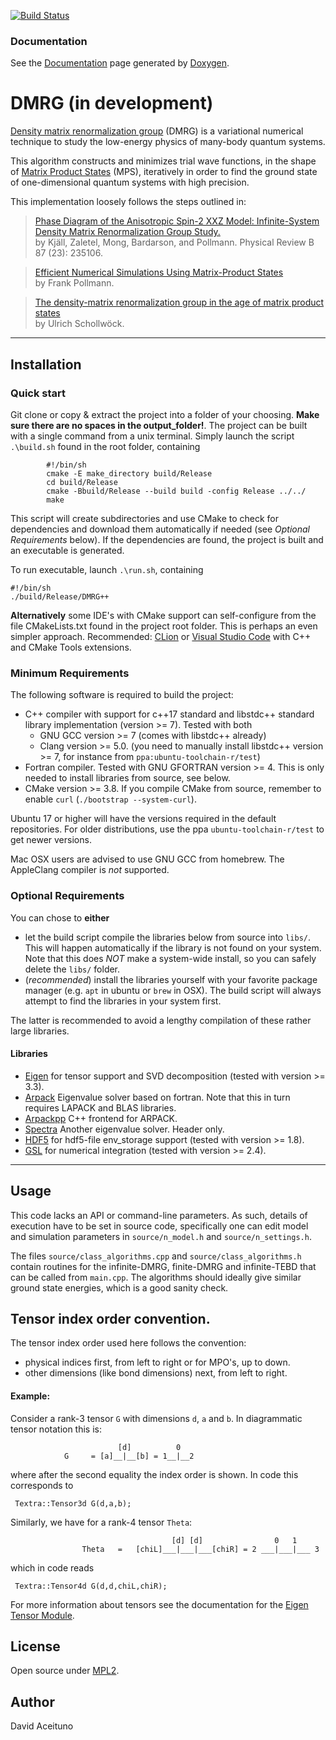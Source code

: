  [![Build Status](https://travis-ci.org/DavidAce/DMRG.svg?branch=master)](https://travis-ci.org/DavidAce/DMRG)
 
 ### Documentation
 See the [Documentation](https://davidace.github.io/DMRG/) page generated by [Doxygen](www.doxygen.org).


 # DMRG (in development)
  [Density matrix renormalization group](https://en.wikipedia.org/wiki/Density_matrix_renormalization_group) (DMRG) is a variational numerical technique to study the low-energy physics of many-body quantum systems.

  This algorithm constructs and minimizes trial wave functions, in the shape of [Matrix Product States](https://en.wikipedia.org/wiki/Matrix_product_state) (MPS), iteratively in order to find the ground state of one-dimensional quantum systems with high precision.

  This implementation loosely follows the steps outlined in:

  > [Phase Diagram of the Anisotropic Spin-2 XXZ Model: Infinite-System Density Matrix Renormalization Group Study.](https://arxiv.org/abs/1212.6255)<br>
  > by Kjäll, Zaletel, Mong, Bardarson, and Pollmann. Physical Review B 87 (23): 235106. <br>

  > [Efficient Numerical Simulations Using Matrix-Product States](http://quantumtensor.pks.mpg.de/wp-content/uploads/2016/06/notes_1.pdf)<br>
  > by Frank Pollmann. <br>

  > [The density-matrix renormalization group in the age of matrix product states](https://arxiv.org/abs/1008.3477)<br>
  > by Ulrich Schollwöck. <br>


---
## Installation
### Quick start
Git clone or copy & extract the project into a folder of your choosing.
**Make sure there are no spaces in the output_folder!**.
The project can be built with a single command from a unix terminal. 
Simply launch the script `.\build.sh` found in the root folder, containing
```
        #!/bin/sh
        cmake -E make_directory build/Release
        cd build/Release
        cmake -Bbuild/Release --build build -config Release ../../
        make
```
This script will create subdirectories and use CMake to check for dependencies and download them automatically if needed (see *Optional Requirements* below).
If the dependencies are found, the project is built and an executable is generated.

To run executable, launch `.\run.sh`, containing

```
#!/bin/sh 
./build/Release/DMRG++
```


**Alternatively** some IDE's with CMake support can self-configure from the file CMakeLists.txt found in the project root folder. This
is perhaps an even simpler approach. Recommended: [CLion](https://www.jetbrains.com/clion/download) or [Visual Studio Code](https://code.visualstudio.com/) with C++ and CMake Tools extensions.


### Minimum Requirements
The following software is required to build the project:
 - C++ compiler with support for c++17 standard and libstdc++ standard library implementation  (version >= 7). Tested with both
    - GNU GCC version >= 7 (comes with libstdc++ already)
    - Clang version >= 5.0. (you need to manually install libstdc++ version >= 7, for instance from `ppa:ubuntu-toolchain-r/test`)
 - Fortran compiler. Tested with GNU GFORTRAN version >= 4. This is only needed to install libraries from source, see below.
 - CMake version >= 3.8. If you compile CMake from source, remember to enable `curl` (`./bootstrap --system-curl`). 
 
Ubuntu 17 or higher will have the versions required in the default repositories. For older distributions, use the ppa `ubuntu-toolchain-r/test` to get newer versions.

Mac OSX users are advised to use GNU GCC from homebrew. The AppleClang compiler is *not* supported. 


### Optional Requirements
 You can chose to **either** 
  - let the build script compile the libraries below from source into `libs/`. This will happen automatically if the library is not found on your system. Note that this does *NOT* make a system-wide install, so you can safely delete the `libs/` folder.
  - (*recommended*) install the libraries yourself with your favorite package manager (e.g. `apt` in ubuntu or `brew` in OSX). The build script will always attempt to find the libraries in your system first.
 
 The latter is recommended to avoid a lengthy compilation of these rather large libraries. 
 
 #### Libraries
 
 - [Eigen](http://eigen.tuxfamily.org) for tensor support and SVD decomposition (tested with version >= 3.3).
 - [Arpack](https://github.com/opencollab/arpack-ng) Eigenvalue solver based on fortran. Note that this in turn requires LAPACK and BLAS libraries.
 - [Arpackpp](https://github.com/m-reuter/arpackpp) C++ frontend for ARPACK.
 - [Spectra](https://spectralib.org/) Another eigenvalue solver. Header only.
 - [HDF5](https://support.hdfgroup.org/HDF5/) for hdf5-file env_storage support (tested with version >= 1.8).
 - [GSL](https://www.gnu.org/software/gsl/) for numerical integration (tested with version >= 2.4).



---

 
## Usage
This code lacks an API or command-line parameters. As such, details of execution have to be
set in source code, specifically one can edit model and simulation parameters in `source/n_model.h` and `source/n_settings.h`.

The files `source/class_algorithms.cpp` and  `source/class_algorithms.h` contain routines for the infinite-DMRG,
finite-DMRG and infinite-TEBD that can be called from `main.cpp`. The algorithms should ideally give similar 
ground state energies, which is a good sanity check.

 ## Tensor index order convention.
 The tensor index order used here follows the convention:
 - physical indices first, from left to right or for MPO's, up to down.
 - other dimensions (like bond dimensions) next, from left to right.

 #### Example:
Consider a rank-3 tensor `G` with dimensions `d`, `a` and `b`. In diagrammatic tensor notation this is:
```
                 	    [d]          0
            G     =	[a]__|__[b] = 1__|__2
```

where after the second equality the index order is shown. In code this corresponds to

```
 Textra::Tensor3d G(d,a,b);
```

Similarly, we have for a rank-4 tensor `Theta`:

```
                                    [d] [d]                0   1
                Theta   =   [chiL]___|___|___[chiR] = 2 ___|___|___ 3
```

which in code reads

```
 Textra::Tensor4d G(d,d,chiL,chiR);
```

For more information about tensors see the documentation for the [Eigen Tensor Module](https://bitbucket.org/eigen/eigen/src/e8005fc30c6956e3f413a8d7aa2dd6395f330ffe/unsupported/Eigen/CXX11/src/Tensor/README.md?at=default&fileviewer=file-view-default).


## License
Open source under [MPL2](https://www.mozilla.org/MPL/2.0/).

## Author
David Aceituno